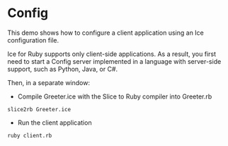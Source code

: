 # Config

This demo shows how to configure a client application using an Ice configuration file.

Ice for Ruby supports only client-side applications. As a result, you first need to start a Config server implemented
in a language with server-side support, such as Python, Java, or C#.

Then, in a separate window:

- Compile Greeter.ice with the Slice to Ruby compiler into Greeter.rb

```shell
slice2rb Greeter.ice
```

- Run the client application

```shell
ruby client.rb
```
